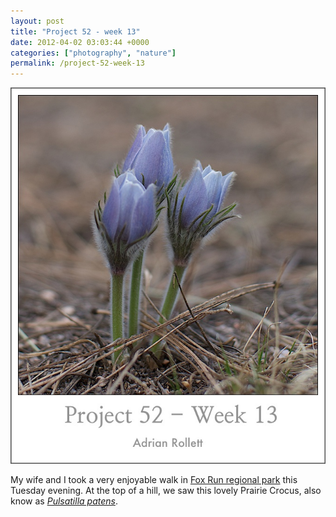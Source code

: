 ```yaml
---
layout: post
title: "Project 52 - week 13"
date: 2012-04-02 03:03:44 +0000
categories: ["photography", "nature"]
permalink: /project-52-week-13
---
```




![](/sites/default/files/styles/blog_full_width/public/pulsatilla_patens.jpg)

My wife and I took a very enjoyable walk in [Fox Run regional
park](http://adm.elpasoco.com/Parks/Pages/FoxRunRegionalPark.aspx) this
Tuesday evening. At the top of a hill, we saw this lovely Prairie
Crocus, also know as [*Pulsatilla
patens*](http://en.wikipedia.org/wiki/Pulsatilla_patens).




